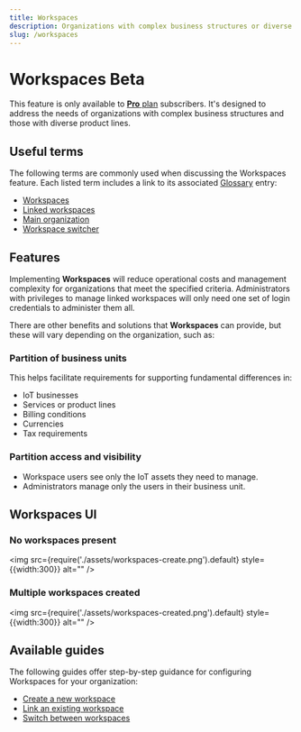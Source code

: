 ```yaml
---
title: Workspaces
description: Organizations with complex business structures or diverse product lines can benefit from Workspaces in the emnify Portal
slug: /workspaces
---
```


# Workspaces <span className="theme-doc-version-badge badge badge--primary beta">Beta</span>

This feature is only available to [**Pro** plan](https://portal.emnify.com/organisation-settings/subscription) subscribers.
It's designed to address the needs of organizations with complex business structures and those with diverse product lines.

## Useful terms

The following terms are commonly used when discussing the Workspaces feature.
Each listed term includes a link to its associated [Glossary](/glossary) entry:

- [Workspaces](/glossary#workspace)
- [Linked workspaces](/glossary#linked-workspaces)
- [Main organization](/glossary#main-organization)
- [Workspace switcher](/glossary#workspace-switcher)

## Features

Implementing **Workspaces** will reduce operational costs and management complexity for organizations that meet the specified criteria.
Administrators with privileges to manage linked workspaces will only need one set of login credentials to administer them all.

There are other benefits and solutions that **Workspaces** can provide, but these will vary depending on the organization, such as:

### Partition of business units 

This helps facilitate requirements for supporting fundamental differences in:

- IoT businesses
- Services or product lines
- Billing conditions
- Currencies
- Tax requirements

### Partition access and visibility

- Workspace users see only the IoT assets they need to manage.
- Administrators manage only the users in their business unit.

## Workspaces UI

### No workspaces present

<img
  src={require('./assets/workspaces-create.png').default}
  style={{width:300}}
  alt=""
/>

### Multiple workspaces created

<img
  src={require('./assets/workspaces-created.png').default}
  style={{width:300}}
  alt=""
/>

## Available guides

The following guides offer step-by-step guidance for configuring Workspaces for your organization:

- [Create a new workspace](/workspaces/create)
- [Link an existing workspace](/workspaces/link)
- [Switch between workspaces](/workspaces/switch)
